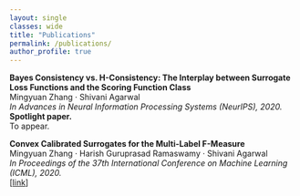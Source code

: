 ```yaml
---
layout: single
classes: wide
title: "Publications"
permalink: /publications/
author_profile: true
---
```


**Bayes Consistency vs. H-Consistency: The Interplay between Surrogate Loss Functions and the Scoring Function Class**<br>
Mingyuan Zhang · Shivani Agarwal<br>
<em>In Advances in Neural Information Processing Systems (NeurIPS), 2020.</em><br>
**Spotlight paper.**<br>
To appear.

**Convex Calibrated Surrogates for the Multi-Label F-Measure**<br>
Mingyuan Zhang · Harish Guruprasad Ramaswamy · Shivani Agarwal<br>
<em>In Proceedings of the 37th International Conference on Machine Learning (ICML), 2020.</em><br>
[[link](https://proceedings.icml.cc/book/3712.pdf)]<br>
